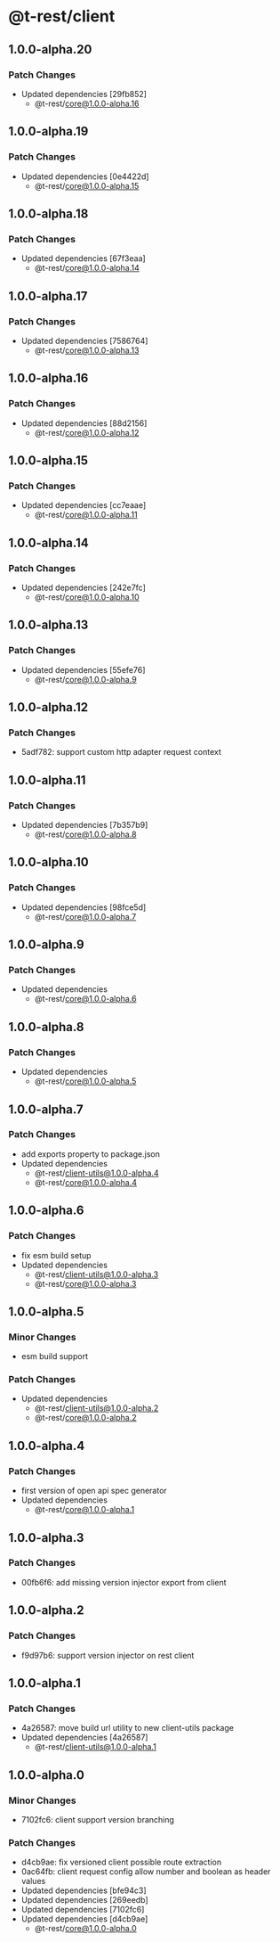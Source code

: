 # @t-rest/client

## 1.0.0-alpha.20

### Patch Changes

- Updated dependencies [29fb852]
  - @t-rest/core@1.0.0-alpha.16

## 1.0.0-alpha.19

### Patch Changes

- Updated dependencies [0e4422d]
  - @t-rest/core@1.0.0-alpha.15

## 1.0.0-alpha.18

### Patch Changes

- Updated dependencies [67f3eaa]
  - @t-rest/core@1.0.0-alpha.14

## 1.0.0-alpha.17

### Patch Changes

- Updated dependencies [7586764]
  - @t-rest/core@1.0.0-alpha.13

## 1.0.0-alpha.16

### Patch Changes

- Updated dependencies [88d2156]
  - @t-rest/core@1.0.0-alpha.12

## 1.0.0-alpha.15

### Patch Changes

- Updated dependencies [cc7eaae]
  - @t-rest/core@1.0.0-alpha.11

## 1.0.0-alpha.14

### Patch Changes

- Updated dependencies [242e7fc]
  - @t-rest/core@1.0.0-alpha.10

## 1.0.0-alpha.13

### Patch Changes

- Updated dependencies [55efe76]
  - @t-rest/core@1.0.0-alpha.9

## 1.0.0-alpha.12

### Patch Changes

- 5adf782: support custom http adapter request context

## 1.0.0-alpha.11

### Patch Changes

- Updated dependencies [7b357b9]
  - @t-rest/core@1.0.0-alpha.8

## 1.0.0-alpha.10

### Patch Changes

- Updated dependencies [98fce5d]
  - @t-rest/core@1.0.0-alpha.7

## 1.0.0-alpha.9

### Patch Changes

- Updated dependencies
  - @t-rest/core@1.0.0-alpha.6

## 1.0.0-alpha.8

### Patch Changes

- Updated dependencies
  - @t-rest/core@1.0.0-alpha.5

## 1.0.0-alpha.7

### Patch Changes

- add exports property to package.json
- Updated dependencies
  - @t-rest/client-utils@1.0.0-alpha.4
  - @t-rest/core@1.0.0-alpha.4

## 1.0.0-alpha.6

### Patch Changes

- fix esm build setup
- Updated dependencies
  - @t-rest/client-utils@1.0.0-alpha.3
  - @t-rest/core@1.0.0-alpha.3

## 1.0.0-alpha.5

### Minor Changes

- esm build support

### Patch Changes

- Updated dependencies
  - @t-rest/client-utils@1.0.0-alpha.2
  - @t-rest/core@1.0.0-alpha.2

## 1.0.0-alpha.4

### Patch Changes

- first version of open api spec generator
- Updated dependencies
  - @t-rest/core@1.0.0-alpha.1

## 1.0.0-alpha.3

### Patch Changes

- 00fb6f6: add missing version injector export from client

## 1.0.0-alpha.2

### Patch Changes

- f9d97b6: support version injector on rest client

## 1.0.0-alpha.1

### Patch Changes

- 4a26587: move build url utility to new client-utils package
- Updated dependencies [4a26587]
  - @t-rest/client-utils@1.0.0-alpha.1

## 1.0.0-alpha.0

### Minor Changes

- 7102fc6: client support version branching

### Patch Changes

- d4cb9ae: fix versioned client possible route extraction
- 0ac64fb: client request config allow number and boolean as header values
- Updated dependencies [bfe94c3]
- Updated dependencies [269eedb]
- Updated dependencies [7102fc6]
- Updated dependencies [d4cb9ae]
  - @t-rest/core@1.0.0-alpha.0
